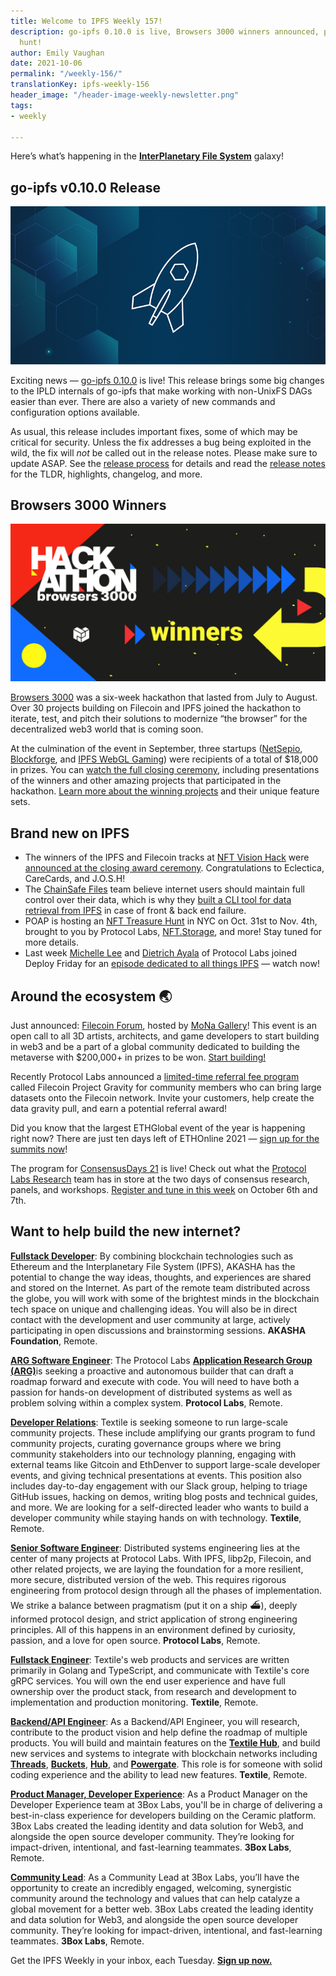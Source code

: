 ```yaml
---
title: Welcome to IPFS Weekly 157!
description: go-ipfs 0.10.0 is live, Browsers 3000 winners announced, plus a NFT treasure
  hunt!
author: Emily Vaughan
date: 2021-10-06
permalink: "/weekly-156/"
translationKey: ipfs-weekly-156
header_image: "/header-image-weekly-newsletter.png"
tags:
- weekly

---
```

Here’s what’s happening in the [**InterPlanetary File System**](https://ipfs.io/) galaxy!

## **go-ipfs v0.10.0 Release**

![](../assets/release-notes-placeholder-2b442ee5.png)

Exciting news — [go-ipfs 0.10.0](https://github.com/ipfs/go-ipfs/releases/tag/v0.10.0) is live! This release brings some big changes to the IPLD internals of go-ipfs that make working with non-UnixFS DAGs easier than ever. There are also a variety of new commands and configuration options available.

As usual, this release includes important fixes, some of which may be critical for security. Unless the fix addresses a bug being exploited in the wild, the fix will _not_ be called out in the release notes. Please make sure to update ASAP. See the [release process](https://github.com/ipfs/go-ipfs/tree/master/docs/releases.md#security-fix-policy) for details and read the [release notes](https://github.com/ipfs/go-ipfs/releases/tag/v0.10.0) for the TLDR, highlights, changelog, and more.

## **Browsers 3000 Winners**

![](../assets/browsers-3000-winners.jpg)

[Browsers 3000](https://events.protocol.ai/2021/browsers3000/) was a six-week hackathon that lasted from July to August. Over 30 projects building on Filecoin and IPFS joined the hackathon to iterate, test, and pitch their solutions to modernize “the browser” for the decentralized web3 world that is coming soon.

At the culmination of the event in September, three startups ([NetSepio](https://devpost.com/software/netsepio), [Blockforge](https://devpost.com/software/blockforge), and [IPFS WebGL Gaming](https://devpost.com/software/ipfs-webgl-gaming-platform)) were recipients of a total of $18,000 in prizes. You can [watch the full closing ceremony](https://www.youtube.com/watch?v=KL58k7dXj54&list=PLuhRWgmPaHtR2MDeMaiUcsBmBqpIBqFEP), including presentations of the winners and other amazing projects that participated in the hackathon. [Learn more about the winning projects](https://blog.ipfs.io/browsers-3000-hackathon-winners/) and their unique feature sets.

## **Brand new on IPFS**

* The winners of the IPFS and Filecoin tracks at [NFT Vision Hack](https://www.nftvisionhack.com/) were [announced at the closing award ceremony](https://www.youtube.com/watch?v=X0EaM1KWryM). Congratulations to Eclectica, CareCards, and J.O.S.H!
* The [ChainSafe Files](https://files.chainsafe.io/) team believe internet users should maintain full control over their data, which is why they [built a CLI tool for data retrieval from IPFS](https://medium.com/chainsafe-systems/true-data-ownership-your-keys-your-files-your-cids-dcfb0b2d50c) in case of front & back end failure.
* POAP is hosting an [NFT Treasure Hunt](http://poap.nyc/) in NYC on Oct. 31st to Nov. 4th, brought to you by Protocol Labs, [NFT.Storage](https://nft.storage/), and more! Stay tuned for more details.
* Last week [Michelle Lee](https://twitter.com/mishmosh) and [Dietrich Ayala](https://twitter.com/dietrich) of Protocol Labs joined Deploy Friday for an [episode dedicated to all things IPFS](https://www.youtube.com/watch?v=p5zNbs6HwrI) — watch now!

## Around the ecosystem 🌏

Just announced: [Filecoin Forum](https://www.filecoin.gallery/), hosted by [MoNa Gallery](https://www.mona.gallery/)! This event is an open call to all 3D artists, architects, and game developers to start building in web3 and be a part of a global community dedicated to building the metaverse with $200,000+ in prizes to be won. [Start building!](https://www.filecoin.gallery/)

Recently Protocol Labs announced a [limited-time referral fee program](https://filecoin.io/blog/posts/filecoin-project-gravity-a-sales-referral-program/) called Filecoin Project Gravity for community members who can bring large datasets onto the Filecoin network. Invite your customers, help create the data gravity pull, and earn a potential referral award!

Did you know that the largest ETHGlobal event of the year is happening right now? There are just ten days left of ETHOnline 2021 — [sign up for the summits now](https://online.ethglobal.com/)!

The program for [ConsensusDays 21](https://research.protocol.ai/sites/consensusday21/) is live! Check out what the [Protocol Labs Research](https://research.protocol.ai/) team has in store at the two days of consensus research, panels, and workshops. [Register and tune in this week](https://research.protocol.ai/sites/consensusday21/programme/) on October 6th and 7th.

## Want to help build the new internet?

[**Fullstack Developer**](https://weworkremotely.com/remote-jobs/akasha-foundation-fullstack-developer): By combining blockchain technologies such as Ethereum and the Interplanetary File System (IPFS), AKASHA has the potential to change the way ideas, thoughts, and experiences are shared and stored on the Internet. As part of the remote team distributed across the globe, you will work with some of the brightest minds in the blockchain tech space on unique and challenging ideas. You will also be in direct contact with the development and user community at large, actively participating in open discussions and brainstorming sessions. **AKASHA Foundation**, Remote.

[**ARG Software Engineer**](https://arg.protocol.ai/job-software-engineer): The Protocol Labs [**Application Research Group (ARG)**](https://arg.protocol.ai/)is seeking a proactive and autonomous builder that can draft a roadmap forward and execute with code. You will need to have both a passion for hands-on development of distributed systems as well as problem solving within a complex system. **Protocol Labs**, Remote.

[**Developer Relations**](https://boards.greenhouse.io/textileio/jobs/4075619004): Textile is seeking someone to run large-scale community projects. These include amplifying our grants program to fund community projects, curating governance groups where we bring community stakeholders into our technology planning, engaging with external teams like Gitcoin and EthDenver to support large-scale developer events, and giving technical presentations at events. This position also includes day-to-day engagement with our Slack group, helping to triage GitHub issues, hacking on demos, writing blog posts and technical guides, and more. We are looking for a self-directed leader who wants to build a developer community while staying hands on with technology. **Textile**, Remote.

[**Senior Software Engineer**](https://jobs.lever.co/protocol/3490e571-4d47-487e-a47f-b02f08668290): Distributed systems engineering lies at the center of many projects at Protocol Labs. With IPFS, libp2p, Filecoin, and other related projects, we are laying the foundation for a more resilient, more secure, distributed version of the web. This requires rigorous engineering from protocol design through all the phases of implementation. We strike a balance between pragmatism (put it on a ship :ferry:), deeply informed protocol design, and strict application of strong engineering principles. All of this happens in an environment defined by curiosity, passion, and a love for open source. **Protocol Labs**, Remote.

[**Fullstack Engineer**](https://boards.greenhouse.io/textileio/jobs/4017984004): Textile's web products and services are written primarily in Golang and TypeScript, and communicate with Textile's core gRPC services. You will own the end user experience and have full ownership over the product stack, from research and development to implementation and production monitoring. **Textile**, Remote.

[**Backend/API Engineer**](https://boards.greenhouse.io/textileio/jobs/4017981004): As a Backend/API Engineer, you will research, contribute to the product vision and help define the roadmap of multiple products. You will build and maintain features on the [**Textile Hub**](https://github.com/textileio/textile), and build new services and systems to integrate with blockchain networks including [**Threads**](https://github.com/textileio/go-threads), [**Buckets**](https://github.com/textileio/go-buckets), [**Hub**](https://github.com/textileio/textile), and [**Powergate**](https://github.com/textileio/powergate). This role is for someone with solid coding experience and the ability to lead new features. **Textile**, Remote.

[**Product Manager, Developer Experience**](https://jobs.lever.co/3box/68e3cf44-5ee8-4b2a-b872-bca815bf5caf): As a Product Manager on the Developer Experience team at 3Box Labs, you'll be in charge of delivering a best-in-class experience for developers building on the Ceramic platform. 3Box Labs created the leading identity and data solution for Web3, and alongside the open source developer community. They’re looking for impact-driven, intentional, and fast-learning teammates. **3Box Labs**, Remote.

[**Community Lead**](https://jobs.lever.co/3box/cac4d9b2-4822-4c91-99b8-16c5d3dd75b6): As a Community Lead at 3Box Labs, you’ll have the opportunity to create an incredibly engaged, welcoming, synergistic community around the technology and values that can help catalyze a global movement for a better web. 3Box Labs created the leading identity and data solution for Web3, and alongside the open source developer community. They’re looking for impact-driven, intentional, and fast-learning teammates. **3Box Labs**, Remote.

Get the IPFS Weekly in your inbox, each Tuesday. [**Sign up now.**](https://ipfs.us4.list-manage.com/subscribe?u=25473244c7d18b897f5a1ff6b&id=cad54b2230)